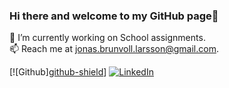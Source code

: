 ### Hi there and welcome to my GitHub page👋 

🔭 I’m currently working on School assignments.  
📫 Reach me at jonas.brunvoll.larsson@gmail.com. 

[![Github][github-shield][github-url]]
[![LinkedIn][linkedin-shield]][linkedin-url]



<!-- Links and shields -->
[github_shield]: https://img.shields.io/badge/github-%2324292e.svg?&style=for-the-badge&logo=github&logoColor=white
[github-url]:https://github.com/jonasbrunvoll
[linkedin-shield]: https://img.shields.io/badge/-LinkedIn-black.svg?style=for-the-badge&logo=linkedin&colorB=555
[linkedin-url]: https://www.linkedin.com/in/jonas-brunvoll-larsson-8ba68a1b8/

